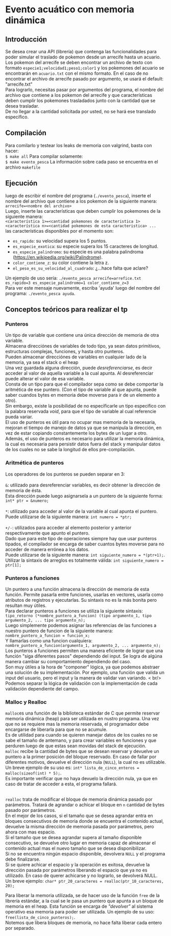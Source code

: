 # Evento acuático con memoria dinámica

## Introducción

Se desea crear una API (librería) que contenga las funcionalidades para poder simular el traslado de pokemon desde un arrecife hasta un acuario.<br /> 
Los pokemon del arrecife se deben encontrar un archivo de texto con formato `especie1;velocidad1;peso1;color1` y los pokemones del acuario se encontrarán en `acuario.txt` con el mismo formato. En el caso de no encontrar el archivo de arrecife pasado por argumento, se usará el default: "arrecife.txt"<br />
Para lograrlo, necesitas pasar por argumentos del programa, el nombre del archivo que contiene a los pokemon del arrecife y que características deben cumplir los pokemones trasladados junto con la cantidad que se desea trasladar.<br />
De no llegar a la cantidad solicitada por usted, no se hará ese translado específico.<br />

## Compilación

Para comilarlo y testear los leaks de memoria con valgrind, basta con hacer: <br/>
`$ make all`
Para compilar solamente: <br/>
`$ make evento_pesca`
La información sobre cada paso se encuentra en el archivo `makefile`<br/>

## Ejecución

luego de escribir el nombre del programa (`./evento_pesca`), inserte el nombre del archivo que contiene a los pokemon de la siguiente manera: <br/>
`arrecife=<nombre del archivo>` <br/>
Luego, inserte las características que deben cumplir los pokemones de la siguiente manera: <br/>
`<característica 1>=<cantidad pokemones de caracteristica 1> <característica n>=<cantidad pokemones de esta caracteristica> ...` <br/>
las características disponibles por el momento son: 
 - `es_rapido`: su velocidad supera los 5 puntos.
 - `es_especie_exotica`: su especie supera los 15 caracteres de longitud.
 - `es_especie_palindromo`: su especie es una palabra palindroma (https://en.wikipedia.org/wiki/Palindrome).
 - `color_contiene_z`: su color contiene la letra z.
 - `el_peso_es_su_velocidad_al_cuadrado`: ¿...hace falta que aclare?<br />
 
Un ejemplo de uso sería: `./evento_pesca arrecife=arrefice.txt es_rapido=3 es_especie_palindromo=1 color_contiene_z=3`<br />
Para ver este mensaje nuevamente, escriba 'ayuda' luego del nombre del programa: `./evento_pesca ayuda`.

## Conceptos teóricos para realizar el tp

### Punteros
  Un tipo de variable que contiene una única dirección de memoria de otra variable. <br />
  Almacena direcciónes de variables de todo tipo, ya sean datos primitivos, estructuras complejas, funciones, y hasta otro punteros. <br />
  Pueden almacenar direcciónes de variables en cualquier lado de la memoria, ya sea el stack o el heap <br />
  Una vez guardada alguna dirección, puede *desreferenciarse*, es decir acceder al valor de aquella variable a la cual apunta. Al desreferenciar puede alterar el valor de esa variable.<br />
  Consta de un tipo para que el compilador sepa como se debe comportar la aritmética de ese puntero. (Con el tipo de variable al que apunta, puede saber cuandos bytes en memoria debe moverse para ir de un elemento a otro).<br />
  Sin embargo, existe la posibilidad de no especificarle un tipo especifico con la palabra reservada *void*, para que el tipo de variable al cual referencie pueda variar.<br /> 
  El uso de punteros es útil para no ocupar mas memoria de la necesaria, mejoran el tiempo de manejo de datos ya que se manipula la dirección, en vez de estar copiando constantemente los bytes de un lugar a otro. <br />
  Además, el uso de punteros es necesario para utilizar la memoria dinámica, la cual es necesaria para persistir datos fuera del stack y manipular datos de los cuales no se sabe la longitud de ellos pre-compilación.<br />

### Aritmética de punteros

Los operadores de los punteros se pueden separar en 3: <br/><br/>
`&`: utilizado para desreferenciar variables, es decir obtener la dirección de memoria de ésta. <br/> Esta dirección puede luego asignarsela a un puntero de la siguiente forma: `int* ptr = &numero;` <br/><br/>
`*`: utilizado para acceder al valor de la variable al cual apunta el puntero. <br/> Puede utilizarse de la siguiente manera: `int numero = *ptr;` <br/><br/>
`+/-`: utilizados para acceder al elemento posterior y anterior respectivamente que apunto el puntero. <br/> Dado que para este tipo de operaciones siempre hay que usar punteros tipados, el compilador se encarga de saber cuantos bytes moverse para no acceder de manera errónea a los datos. <br/> Puede utilizarse de la siguiente manera: `int siguiente_numero = *(ptr+1);`. Utilizar la sintaxis de arreglos es totalmente válida: `int siguiente_numero = ptr[1];` <br/>

### Punteros a funciones

Un puntero a una función almacena la dirección de memoria de esta función. Permite pasarla entre funciones, usarlas en vectores, usarla como atributos de registros y ejecutarlas. Su sintaxis no es la más bonita pero resultan muy útiles. <br/> 
Para declarar punteros a funciones se utiliza la siguiente sintaxis: <br/>
`tipo_retorno (*nombre_puntero_a_funcion) (tipo argumento_1, tipo argumento_2, ... tipo argumento_n);` <br/>
Luego simplemente podemos asignar las referencias de las funciones a nuestro puntero de funcion de la siguiente manera: 
`nombre_puntero_a_funcion = funcion_x;`<br/>
Y llamarlas como una funcion cualquiera: <br/>
`nombre_puntero_a_funcion(argumento_1, argumento_2, ... argumento_n);`<br/>
Los punteros a funciones permiten una manera eficiente de lograr que una función "siga diferentes pasos" dependiendo del input. Se logra de algúna manera cambiar su comportamiento dependiendo del caso. <br />
Son muy útiles a la hora de "componer" lógica, ya que podemos abstraer una solución de su implementación. Por ejemplo, una función que valida un input del usuario, pero el input y la manera de validar van variando. < br/>
Podemos separar la lógica de validación con la implementación de cada validación dependiente del campo.

### Malloc y Realloc

`malloc`es una función de la biblioteca estándar de C que permite reservar memoria dinámica (heap) para ser utilizada en nustro programa. Una vez que no se requiere mas la memoria reservada, el programador debe encargarse de liberarla para que no se acumule.<br/>
Es de utilidad para cuando se quieren manejar datos de los cuales no se sabe el tamaño de antemano, y para crear variables en funciones y que perduren luego de que estas sean movidas del stack de ejecución. <br/>
`malloc` recibe la cantidad de bytes que se desean reservar y devuelve un puntero a la primer posición del bloque reservado. En caso de fallar por diferentes motivos, devuelve el dirección nula (`NULL`), la cual no es utilizable. <br/>
Un breve ejemplo de su uso es: `int* lista_de_cinco_enteros = malloc(sizeof(int) * 5);`. <br/>
Es importante verificar que no haya devuelo la dirección nula, ya que en caso de tratar de acceder a esta, el programa fallará. <br/><br/>

`realloc` trata de modificar el bloque de memoria dinámica pasado por parámetros. Tratará de agrandar o achicar el bloque en `n` cantidad de bytes pasado por parámetros. <br/>
En el mejor de los casos, si el tamaño que se desea agrandar entra en bloques consecutivos de memoria donde se encuentra el contenido actual, devuelve la misma dirección de memoria pasada por parámetros, pero ahora con mas espacio. <br/>
Si el tamaño que se desea agrandar supera al tamaño disponible consecutivo, se devuelve otro lugar en memoria capaz de almacenar el contenido actual mas el nuevo tamaño que se desea disponibilizar.  <br/>
Si no se encuentra ningún espacio disponible, devolvera `NULL` y el programa debe finalizarse. <br/>
Si se quiere achicar el espacio y la operación es exitosa, devuelve la dirección pasada por parámetros liberando el espacio que ya no es utilizado.
En caso de querer achicarse y no lograrlo, se devolverá NULL. <br/>
Un breve ejemplo: `char* ptr_20_caracteres = realloc(ptr_10_caracteres, 20);`<br/>

Para liberar la memoria utilizada, se de hacer uso de la función `free` de la librería estándar, a la cual se le pasa un puntero que apunta a un bloque de memoria en el heap. Esta función se encarga de *"devolver"* al sistema operativo esa memoria para poder ser utilizada. Un ejemplo de su uso: `free(lista_de_cinco_punteros);`.<br/> Notemos que libera bloques de memoria, no hace falta liberar cada entero por separado.


